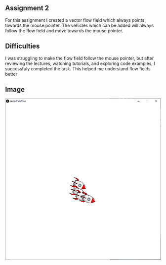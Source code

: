 ## Assignment 2
For this assignment I created a vector flow field which always points towards the mouse pointer. The vehicles which can be added will always follow the flow field and move towards the mouse pointer.

## Difficulties
I was struggling to make the flow field follow the mouse pointer, but after reviewing the lectures, watching tutorials, and exploring code examples, I successfuly completed the task.
This helped me understand flow fields better

## Image
![](feb15.png)
